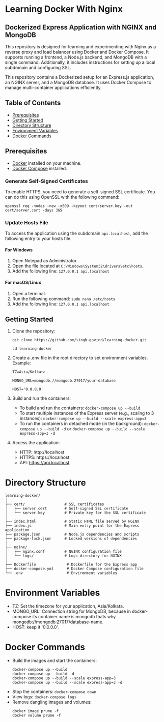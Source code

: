 # Learning Docker With Nginx

## Dockerized Express Application with NGINX and MongoDB

This repository is designed for learning and experimenting with Nginx as a reverse proxy and load balancer using Docker and Docker Compose. It supports running a frontend, a Node.js backend, and MongoDB with a single command. Additionally, it includes instructions for setting up a local subdomain and configuring SSL.

This repository contains a Dockerized setup for an Express.js application, an NGINX server, and a MongoDB database. It uses Docker Compose to manage multi-container applications efficiently.

## Table of Contents
- [Prerequisites](#prerequisites)
- [Getting Started](#getting-started)
- [Directory Structure](#directory-structure)
- [Environment Variables](#environment-variables)
- [Docker Commands](#docker-commands)

## Prerequisites
- [Docker](https://www.docker.com/get-started) installed on your machine.
- [Docker Compose](https://docs.docker.com/compose/install/) installed.

### Generate Self-Signed Certificates
To enable HTTPS, you need to generate a self-signed SSL certificate. You can do this using OpenSSL with the following command:

```
openssl req -nodes -new -x509 -keyout cert/server.key -out cert/server.cert -days 365
```

### Update Hosts File
To access the application using the subdomain `api.localhost`, add the following entry to your hosts file:
#### For Windows
  1. Open Notepad as Administrator.
  2. Open the file located at `C:\Windows\System32\drivers\etc\hosts`.
  3. Add the following line: `127.0.0.1 api.localhost`

#### For macOS/Linux
  1. Open a terminal.
  2. Run the following command: `sudo nano /etc/hosts`
  3. Add the following line: `127.0.0.1 api.localhost`

## Getting Started

1. Clone the repository:
   
   ```
   git clone https://github.com/singh-govind/learning-docker.git
   
   cd learning-docker
   ```

3. Create a .env file in the root directory to set environment variables. Example:

   ```
   TZ=Asia/Kolkata

   MONGO_URL=mongodb://mongodb:27017/your-database

   HOST='0.0.0.0'
   ```

5. Build and run the containers:
   - To build and run the containers: `docker-compose up --build`
   - To start multiple instances of the Express server (e.g., scaling to 3 instances): `docker-compose up --build --scale express-app=3`
   - To run the containers in detached mode (in the background): `docker-compose up --build -d` or `docker-compose up --build --scale express-app=3 -d`
   
6. Access the application:
   - HTTP: http://localhost
   - HTTPS: https://localhost
   - API: https://api.localhost

# Directory Structure
    learning-docker/
    │
    ├── cert/                  # SSL certificates
    │   ├── server.cert        # Self-signed SSL certificate
    │   └── server.key         # Private key for the SSL certificate
    |
    ├── index.html             # Static HTML file served by NGINX
    ├── index.js               # Main entry point for the Express application
    ├── package.json           # Node.js dependencies and scripts
    ├── package-lock.json      # Locked versions of dependencies
    |
    ├── nginx/
    │   ├── nginx.conf         # NGINX configuration file
    │   └── logs/              # Logs directory for NGINX
    |
    ├── Dockerfile              # Dockerfile for the Express app
    ├── docker-compose.yml      # Docker Compose configuration file
    └── .env                    # Environment variables

# Environment Variables
    
  - TZ: Set the timezone for your application, Asia/Kolkata.
  - MONGO_URL: Connection string for MongoDB, because in docker-compose its container name is mongodb thats why mongodb://mongodb:27017/database-name.
  - HOST: keep it '0.0.0.0'.

# Docker Commands
  - Build the images and start the containers: 
    ```
    docker-compose up --build
    docker-compose up --build -d
    docker-compose up --build --scale express-app=3
    docker-compose up --build --scale express-app=3 -d
    ```
  - Stop the containers: `docker-compose down`
  - View logs: `docker-compose logs`
  - Remove dangling images and volumes:
    ```
    docker image prune -f
    docker volume prune -f
    ```
    

